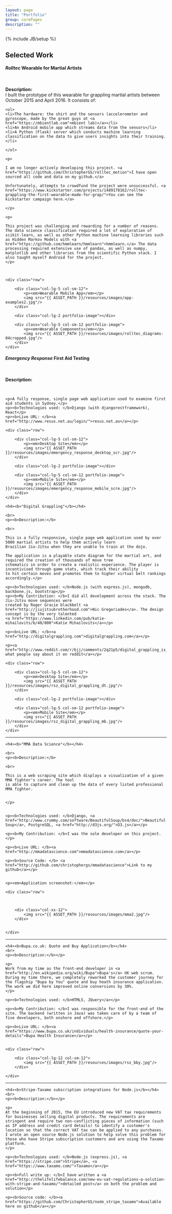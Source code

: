 ```yaml
---
layout: page
title: "Portfolio"
group: corePages
description: ""
---
```

{% include JB/setup %}

<h2>Selected Work</h2>

<section class="portfolio-piece">
	<h4><b><i>Rolltec</i> Wearable for Martial Artists</b></h4>
	<br>
	<p><b>Description:</b> 
	<br>
	I built the prototype of this wearable for grappling martial artists between October 2015 and April 2016. It consists of:</p>

	<ol>
	<li>The hardware: the shirt and the sensors (accelerometer and gyroscope, made by the great guys at <a href="https://mbientlab.com">mbient lab)</a></li>
	<li>An Android mobile app which streams data from the sensors</li>
	<li>A Python (Flask) server which conducts machine learning classification on the data to give users insights into their training.</li>

	</ol>

	<p>

	I am no longer actively developing this project. <a href="https://github.com/ChristopherGS/rolltec_motion">I have open sourced all code and data on my github.</a>

	Unfortunately, attempts to crowdfund the project were unsuccessful. <a href="https://www.kickstarter.com/projects/1489178162/rolltec-grappling-the-first-wearable-made-for-grap/">You can see the kickstarter campaign here.</a>

	</p>

	<p>

	This project was challenging and rewarding for a number of reasons. The data science classification required a lot of exploration of scikit-learn, as well as other Python machine learning libraries such as Hidden Markov Models with <a href="https://github.com/hmmlearn/hmmlearn">hmmlearn.</a> The data processing required extensive use of pandas, as well as numpy, matplotlib and other libraries from the scientific Python stack. I also taught myself Android for the project.
	</p>

	

	<div class="row">

		<div class="col-lg-5 col-sm-12">
			<p><em>Wearable Mobile App</em></p>
			<img src="{{ ASSET_PATH }}/resources/images/app-examples2.jpg"/>
		</div>

		<div class="col-lg-2 portfolio-image"></div>

		<div class="col-lg-5 col-sm-12 portfolio-image">
			<p><em>Wearable Components</em></p>
			<img src="{{ ASSET_PATH }}/resources/images/rolltec_diagrams-04cropped.jpg"/> 
		</div>
	</div>

</section>

<section class="portfolio-piece">
	<h4><b><i>Emergency Response</i> First Aid Testing</b></h4>
	<br>
	<p><b>Description:</b> </p>
	<br>

	<p>A fully response, single page web application used to examine first aid students in Sydney.</p>
	<p><b>Technologies used: </b>Django (with djangorestframework), React</p>
	<p><b>Live URL: </b><a href="http://www.resus.net.au/login/">resus.net.au</a></p>

	<div class="row">

		<div class="col-lg-5 col-sm-12">
			<p><em>Desktop Site</em></p>
			<img src="{{ ASSET_PATH }}/resources/images/emergency_response_desktop_scr.jpg"/>
		</div>

		<div class="col-lg-2 portfolio-image"></div>

		<div class="col-lg-5 col-sm-12 portfolio-image">
			<p><em>Mobile Site</em></p>
			<img src="{{ ASSET_PATH }}/resources/images/emergency_response_mobile_scre.jpg"/> 
		</div>
	</div>

</section>

<section class="portfolio-piece">

	<h4><b>"Digital Grappling"</b></h4>

	<br>
	<p><b>Description:</b> 

	<br>

	This is a fully responsive, single page web application used by over 5000 martial artists to help them actively learn
	Brazilian Jiu-Jitsu when they are unable to train at the dojo.

	The application is a playable state diagram for the martial art, and required the creation of thousands of move tree
	schematics in order to create a realistic experience. The player is incentivised through game stats, which track their ability
	to hit certain moves and promotes them to higher virtual belt rankings accordingly.</p>

	<p><b>Technologies used: </b>Node.js (with express.js), mongodb, backbone.js, bootstrap</p>
	<p><b>My Contribution: </b>I did all development across the stack. The Jiu-Jitsu move sequences were
	created by Roger Gracie blackbelt <a href="http://jiujitsubrotherhood.com">Nic Gregoriades</a>. The design concept is by the very talented
	<a href="https://www.linkedin.com/pub/katie-mihailovits/b/40/800">Katie Mihailovits</a></p>

	<p><b>Live URL: </b><a href="http://digitalgrappling.com">digitalgrappling.com</a></p>

	<p><a href="http://www.reddit.com/r/bjj/comments/2q21p5/digital_grappling_is_here/">Here's what people say about it on reddit</a></p>

	<div class="row">

		<div class="col-lg-5 col-sm-12">
			<p><em>Desktop Site</em></p>
			<img src="{{ ASSET_PATH }}/resources/images/rsz_digital_grappling_dt.jpg"/>
		</div>

		<div class="col-lg-2 portfolio-image"></div>

		<div class="col-lg-5 col-sm-12 portfolio-image">
			<p><em>Mobile Site</em></p>
			<img src="{{ ASSET_PATH }}/resources/images/rsz_digital_grappling_mb.jpg"/> 
		</div>
	</div>

</section>

<hr>

<section class="portfolio-piece">

	<h4><b>"MMA Data Science"</b></h4>

	<br>
	<p><b>Description:</b> 

	<br>

	This is a web scraping site which displays a visualization of a given MMA fighter's career. The tool
	is able to capture and clean up the data of every listed professional MMA fighter. 


	</p>


	<p><b>Technologies used: </b>Django, <a href="http://www.crummy.com/software/BeautifulSoup/bs4/doc/">Beautiful Soup</a>, PostgreSQL, <a href="http://d3js.org/">D3.js</a></p>

	<p><b>My Contribution: </b>I was the sole developer on this project.</p>

	<p><b>Live URL: </b><a href="http://mmadatascience.com">mmadatascience.com</a></p>

	<p><b>Source Code: </b> <a href="http://github.com/christophergs/mmadatascience">Link to my github</a></p>


	<p><em>Application screenshot:</em></p>
	
	<div class="row">



		<div class="col-xs-12">
			<img src="{{ ASSET_PATH }}/resources/images/mma2.jpg"/>
		</div>


	</div>

</section>

<hr>

<section class="portfolio-piece">

	<h4><b>Bupa.co.uk: Quote and Buy Application</b></h4>
	<br>
	<p><b>Description:</b></p> 

	<p>
	Work from my time as the front-end developer in <a href="http://en.wikipedia.org/wiki/Bupa">Bupa's</a> UK web scrum. During my time there, we completely reworked the customer journey for the flagship "Bupa by You" quote and buy heath insurance application. The work we did here improved online conversions by 30%.
	</p>

	<p><b>Technologies used: </b>HTML5, JQuery</a></p>

	<p><b>My Contribution: </b>I was responsible for the front-end of the site. The backend (written in Java) was taken care of by a team of five developers, both onshore and offshore.</p>

	<p><b>Live URL: </b><a href="https://www.bupa.co.uk/individuals/health-insurance/quote-your-details">Bupa Health Insurance</a></p>


	<div class="row">

		<div class="col-lg-12 col-sm-12">
			<img src="{{ ASSET_PATH }}/resources/images/rsz_bby.jpg"/>
		</div>

	</div>

</section>

<hr>

<section class="portfolio-piece">

	<h4><b>Stripe-Taxamo subscription integrations for Node.js</b></h4>
	<br>
	<p><b>Description:</b></p> 

	<p>
	At the beginning of 2015, the EU introduced new VAT tax requirements for businesses selling digital products. The requirements are stringent and require two non-conflicting pieces of information (such as IP address and credit card details) to identify a customer's location so that the correct VAT tax can be applied to any purchases. I wrote an open source Node.js solution to help solve this problem for those who have Stripe subscription customers and are using the Taxamo platform.
	</p>

	<p><b>Technologies used: </b>Node.js (express.js), <a href="https://stripe.com">Stripe</a>, <a href="https://www.taxamo.com/">Taxamo</a></p>

	<p><b>Full write up: </b>I have written a <a href="http://thelifelifebalance.com/new-eu-vat-regulations-a-solution-with-stripe-and-taxamo/">detailed post</a> on both the problem and solution</p>

	<p><b>Source code: </b><a href="https://github.com/ChristopherGS/node_stripe_taxamo">Available here on github</a></p>


</section>
